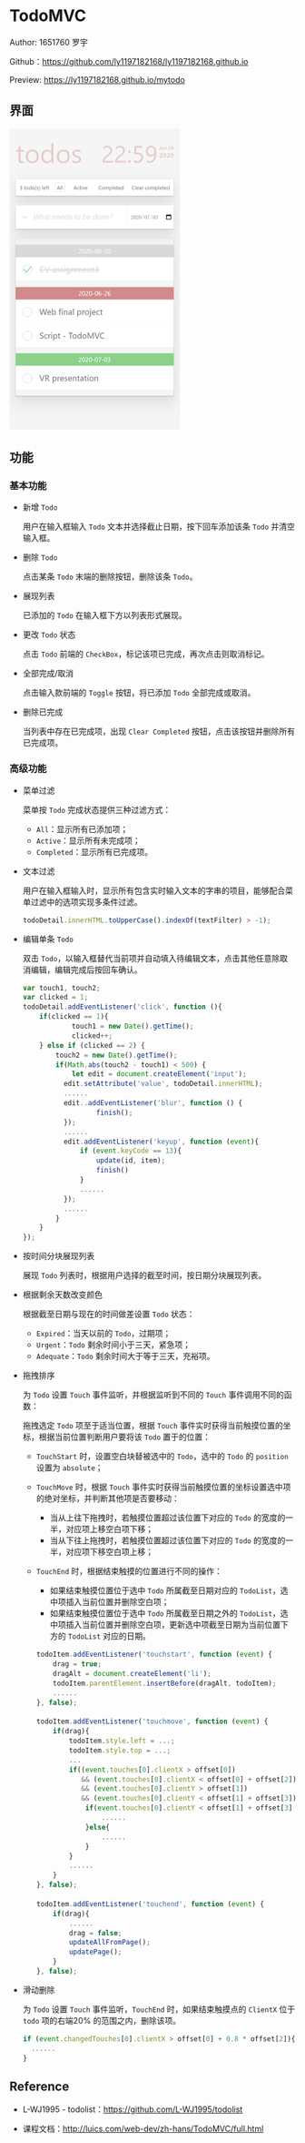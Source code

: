 # TodoMVC

Author: 1651760 罗宇

Github：https://github.com/ly1197182168/ly1197182168.github.io

Preview: https://ly1197182168.github.io/mytodo

## 界面

<img src="assets/screenshot.png" width = "300" height = "530"/>

## 功能

### 基本功能

- 新增 `Todo`

  用户在输入框输入 `Todo` 文本并选择截止日期，按下回车添加该条 `Todo` 并清空输入框。

- 删除 `Todo`

  点击某条 `Todo` 末端的删除按钮，删除该条 `Todo`。 

- 展现列表

  已添加的 `Todo` 在输入框下方以列表形式展现。

- 更改 `Todo` 状态

  点击 `Todo` 前端的 `CheckBox`，标记该项已完成，再次点击则取消标记。 

- 全部完成/取消

  点击输入款前端的 `Toggle` 按钮，将已添加 `Todo` 全部完成或取消。

- 删除已完成

  当列表中存在已完成项，出现 `Clear Completed` 按钮，点击该按钮并删除所有已完成项。

### 高级功能

- 菜单过滤

  菜单按 `Todo` 完成状态提供三种过滤方式：

  - `All`：显示所有已添加项；
  - `Active`：显示所有未完成项；
  - `Completed`：显示所有已完成项。

- 文本过滤

  用户在输入框输入时，显示所有包含实时输入文本的字串的项目，能够配合菜单过滤中的选项实现多条件过滤。

  ```javascript
  todoDetail.innerHTML.toUpperCase().indexOf(textFilter) > -1);
  ```

- 编辑单条 `Todo`

  双击 `Todo`，以输入框替代当前项并自动填入待编辑文本，点击其他任意除取消编辑，编辑完成后按回车确认。

  ```javascript
  var touch1, touch2;
  var clicked = 1;
  todoDetail.addEventListener('click', function (){
      if(clicked == 1){
              touch1 = new Date().getTime();
              clicked++;
      } else if (clicked == 2) {
          touch2 = new Date().getTime();
          if(Math.abs(touch2 - touch1) < 500) {
              let edit = document.createElement('input');
      		edit.setAttribute('value', todoDetail.innerHTML);
      		......
      		edit..addEventListener('blur', function () {
              		finish();
      		});
      		......
      		edit.addEventListener('keyup', function (event){
          		if (event.keyCode == 13){
              		update(id, item);
              		finish()
          		}
          		......
      		});
      		......  
          }
      }
  });
  ```

- 按时间分块展现列表

  展现 `Todo` 列表时，根据用户选择的截至时间，按日期分块展现列表。

- 根据剩余天数改变颜色

  根据截至日期与现在的时间做差设置 `Todo` 状态：

  - `Expired`：当天以前的 `Todo`，过期项；
  - `Urgent`：`Todo` 剩余时间小于三天，紧急项；
  - `Adequate`：`Todo` 剩余时间大于等于三天，充裕项。

- 拖拽排序

  为 `Todo` 设置 `Touch` 事件监听，并根据监听到不同的 `Touch` 事件调用不同的函数：

  拖拽选定 `Todo` 项至于适当位置，根据 `Touch` 事件实时获得当前触摸位置的坐标，根据当前位置判断用户要将该 `Todo` 置于的位置：

  - `TouchStart` 时，设置空白块替被选中的 `Todo`，选中的 `Todo` 的 `position` 设置为 `absolute`；

  - `TouchMove` 时，根据 `Touch` 事件实时获得当前触摸位置的坐标设置选中项的绝对坐标，并判断其他项是否要移动：

    - 当从上往下拖拽时，若触摸位置超过该位置下对应的 `Todo` 的宽度的一半，对应项上移空白项下移；
    - 当从下往上拖拽时，若触摸位置超过该位置下对应的 `Todo` 的宽度的一半，对应项下移空白项上移；

  - `TouchEnd` 时，根据结束触摸的位置进行不同的操作：

    - 如果结束触摸位置位于选中 `Todo` 所属截至日期对应的 `TodoList`，选中项插入当前位置并删除空白项；
    - 如果结束触摸位置位于选中 `Todo` 所属截至日期之外的 `TodoList`，选中项插入当前位置并删除空白项，更新选中项截至日期为当前位置下方的 `TodoList` 对应的日期。

    ```javascript
    todoItem.addEventListener('touchstart', function (event) {
        drag = true;
        dragAlt = document.createElement('li');
        todoItem.parentElement.insertBefore(dragAlt, todoItem);
        ......
    }, false);
    
    todoItem.addEventListener('touchmove', function (event) {
        if(drag){
            todoItem.style.left = ...;
            todoItem.style.top = ...;
            ...
            if((event.touches[0].clientX > offset[0])
               && (event.touches[0].clientX < offset[0] + offset[2])
               && (event.touches[0].clientY > offset[1])
               && (event.touches[0].clientY < offset[1] + offset[3])){
                if(event.touches[0].clientY < offset[1] + offset[3] / 2){
                    ......
                }else{
                    ......
                }
            }
            ......
        }
    }, false);
    
    todoItem.addEventListener('touchend', function (event) {
        if(drag){
            ......
            drag = false;
            updateAllFromPage();
            updatePage();
        }
    }, false);
    ```

- 滑动删除

  为 `Todo` 设置 `Touch` 事件监听，`TouchEnd` 时，如果结束触摸点的 `ClientX` 位于 `todo` 项的右端20% 的范围之内，删除该项。

  ```javascript
  if (event.changedTouches[0].clientX > offset[0] + 0.8 * offset[2]){
  	......
  }
  ```

## Reference

- L-WJ1995 - todolist：https://github.com/L-WJ1995/todolist

- 课程文档：http://luics.com/web-dev/zh-hans/TodoMVC/full.html